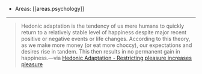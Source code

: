 
- Areas: [[areas.psychology]]

---

> Hedonic adaptation is the tendency of us mere humans to quickly return to a relatively stable level of happiness despite major recent positive or negative events or life changes. According to this theory, as we make more money (or eat more choccy), our expectations and desires rise in tandem. This then results in no permanent gain in happiness.—via [Hedonic Adaptation - Restricting pleasure increases pleasure](https://www.coglode.com/research/hedonic-adaptation)

